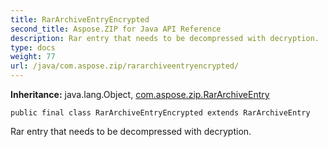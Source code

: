 ```yaml
---
title: RarArchiveEntryEncrypted
second_title: Aspose.ZIP for Java API Reference
description: Rar entry that needs to be decompressed with decryption.
type: docs
weight: 77
url: /java/com.aspose.zip/rararchiveentryencrypted/
---
```


**Inheritance:**
java.lang.Object, [com.aspose.zip.RarArchiveEntry](../../com.aspose.zip/rararchiveentry)
```
public final class RarArchiveEntryEncrypted extends RarArchiveEntry
```

Rar entry that needs to be decompressed with decryption.
